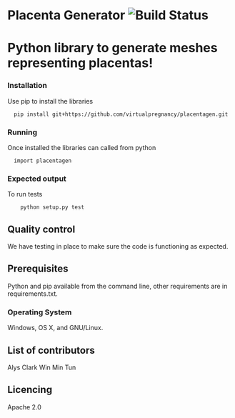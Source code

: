 # Placenta Generator ![Build Status](https://travis-ci.org/alysclark/placentagen.svg?branch=master)
# Python library to generate meshes representing placentas!


### Installation

Use pip to install the libraries
```
  pip install git+https://github.com/virtualpregnancy/placentagen.git
```
### Running

Once installed the libraries can called from python
```
  import placentagen
```

### Expected output
To run tests
```
    python setup.py test
```

## Quality control

We have testing in place to make sure the code is functioning as expected.

## Prerequisites

Python and pip available from the command line, other requirements are in requirements.txt.

### Operating System

Windows, OS X, and GNU/Linux.


## List of contributors
Alys Clark
Win Min Tun

## Licencing
Apache 2.0






